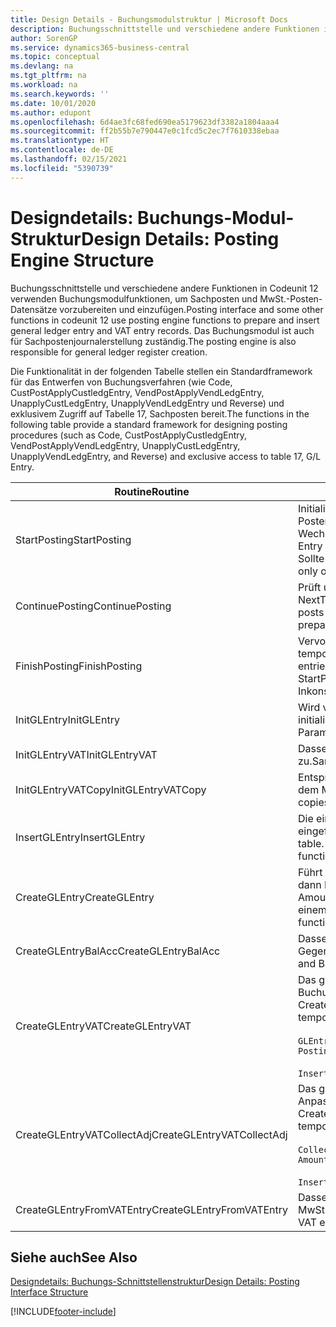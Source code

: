 ```yaml
---
title: Design Details - Buchungsmodulstruktur | Microsoft Docs
description: Buchungsschnittstelle und verschiedene andere Funktionen in Codeunit 12 verwenden Buchungsmodulfunktionen, um Sachposten und MwSt.-Posten-Datensätze vorzubereiten und einzufügen. Das Buchungsmodul ist auch für Sachpostenjournalerstellung zuständig.
author: SorenGP
ms.service: dynamics365-business-central
ms.topic: conceptual
ms.devlang: na
ms.tgt_pltfrm: na
ms.workload: na
ms.search.keywords: ''
ms.date: 10/01/2020
ms.author: edupont
ms.openlocfilehash: 6d4ae3fc68fed690ea5179623df3382a1804aaa4
ms.sourcegitcommit: ff2b55b7e790447e0c1fcd5c2ec7f7610338ebaa
ms.translationtype: HT
ms.contentlocale: de-DE
ms.lasthandoff: 02/15/2021
ms.locfileid: "5390739"
---
```

# <a name="design-details-posting-engine-structure"></a><span data-ttu-id="960ba-104">Designdetails: Buchungs-Modul-Struktur</span><span class="sxs-lookup"><span data-stu-id="960ba-104">Design Details: Posting Engine Structure</span></span>
<span data-ttu-id="960ba-105">Buchungsschnittstelle und verschiedene andere Funktionen in Codeunit 12 verwenden Buchungsmodulfunktionen, um Sachposten und MwSt.-Posten-Datensätze vorzubereiten und einzufügen.</span><span class="sxs-lookup"><span data-stu-id="960ba-105">Posting interface and some other functions in codeunit 12 use posting engine functions to prepare and insert general ledger entry and VAT entry records.</span></span> <span data-ttu-id="960ba-106">Das Buchungsmodul ist auch für Sachpostenjournalerstellung zuständig.</span><span class="sxs-lookup"><span data-stu-id="960ba-106">The posting engine is also responsible for general ledger register creation.</span></span>  
  
 <span data-ttu-id="960ba-107">Die Funktionalität in der folgenden Tabelle stellen ein Standardframework für das Entwerfen von Buchungsverfahren (wie Code, CustPostApplyCustledgEntry, VendPostApplyVendLedgEntry, UnapplyCustLedgEntry, UnapplyVendLedgEntry und Reverse) und exklusivem Zugriff auf Tabelle 17, Sachposten bereit.</span><span class="sxs-lookup"><span data-stu-id="960ba-107">The functions in the following table provide a standard framework for designing posting procedures (such as Code, CustPostApplyCustledgEntry, VendPostApplyVendLedgEntry, UnapplyCustLedgEntry, UnapplyVendLedgEntry, and Reverse) and exclusive access to table 17, G/L Entry.</span></span>  
  
|<span data-ttu-id="960ba-108">Routine</span><span class="sxs-lookup"><span data-stu-id="960ba-108">Routine</span></span>|<span data-ttu-id="960ba-109">Description</span><span class="sxs-lookup"><span data-stu-id="960ba-109">Description</span></span>|  
|-------------|---------------------------------------|  
|<span data-ttu-id="960ba-110">StartPosting</span><span class="sxs-lookup"><span data-stu-id="960ba-110">StartPosting</span></span>|<span data-ttu-id="960ba-111">Initialisiert Buchungspuffer TempGLEntryBuf, sperrt Sachposten- und MwSt.-Posten-Tabellen und initialisiert Buchhaltungsperiode, Sachpostenjournal und Wechselkurs.</span><span class="sxs-lookup"><span data-stu-id="960ba-111">Initializes posting buffer TempGLEntryBuf, locks G/L Entry and VAT Entry tables, and initializes Accounting Period, G/L Register, and Exchange Rate.</span></span> <span data-ttu-id="960ba-112">Sollte nur einmal aufgerufen werden, dann ist NextEntryNo 0.</span><span class="sxs-lookup"><span data-stu-id="960ba-112">Should be called only once, then NextEntryNo is 0.</span></span>|  
|<span data-ttu-id="960ba-113">ContinuePosting</span><span class="sxs-lookup"><span data-stu-id="960ba-113">ContinuePosting</span></span>|<span data-ttu-id="960ba-114">Prüft und bucht nicht realisierte MwSt. für vorheriges Transaktioninkrement NextTransactionNo und bereitet das Buchen der nächsten Zeile vor.</span><span class="sxs-lookup"><span data-stu-id="960ba-114">Checks and posts unrealized VAT for previous transaction increment NextTransactionNo and prepares post of next line.</span></span>|  
|<span data-ttu-id="960ba-115">FinishPosting</span><span class="sxs-lookup"><span data-stu-id="960ba-115">FinishPosting</span></span>|<span data-ttu-id="960ba-116">Vervollständigt die Buchung durch das Einfügen von Sachposten vom temporären Puffer in Datenbanktabelle.</span><span class="sxs-lookup"><span data-stu-id="960ba-116">Completes posting by inserting G/L entries from temporary buffer into database table.</span></span> <span data-ttu-id="960ba-117">Immer zusammen mit StartPosting verwendet.</span><span class="sxs-lookup"><span data-stu-id="960ba-117">Always used together with StartPosting.</span></span> <span data-ttu-id="960ba-118">Prüft auf Inkonsistenzen.</span><span class="sxs-lookup"><span data-stu-id="960ba-118">Checks for inconsistencies.</span></span>|  
|<span data-ttu-id="960ba-119">InitGLEntry</span><span class="sxs-lookup"><span data-stu-id="960ba-119">InitGLEntry</span></span>|<span data-ttu-id="960ba-120">Wird verwendet, um die neuen Sachposten für Gen initialisieren.</span><span class="sxs-lookup"><span data-stu-id="960ba-120">Used to initialize new G/L entry for Gen.</span></span> <span data-ttu-id="960ba-121">Buch.-Blattzeile.</span><span class="sxs-lookup"><span data-stu-id="960ba-121">Jnl Line.</span></span> <span data-ttu-id="960ba-122">Gibt GLEntry als Parameter zurück.</span><span class="sxs-lookup"><span data-stu-id="960ba-122">Returns GLEntry as parameter.</span></span>|  
|<span data-ttu-id="960ba-123">InitGLEntryVAT</span><span class="sxs-lookup"><span data-stu-id="960ba-123">InitGLEntryVAT</span></span>|<span data-ttu-id="960ba-124">Dasselbe wie InitGLEntry, weist jedoch auch Gegenkontonr. und SummarizeVAT zu.</span><span class="sxs-lookup"><span data-stu-id="960ba-124">Same as InitGLEntry, but also assigns Bal. Account No. and SummarizeVAT.</span></span>|  
|<span data-ttu-id="960ba-125">InitGLEntryVATCopy</span><span class="sxs-lookup"><span data-stu-id="960ba-125">InitGLEntryVATCopy</span></span>|<span data-ttu-id="960ba-126">Entsprechend InitGLEntryVAT, aber kopiert auch Buchungsgruppendaten aus dem MwSt.-Posten vor SummarizeVAT.</span><span class="sxs-lookup"><span data-stu-id="960ba-126">Similar to InitGLEntryVAT, but also copies posting groups data from VAT Entry before SummarizeVAT.</span></span>|  
|<span data-ttu-id="960ba-127">InsertGLEntry</span><span class="sxs-lookup"><span data-stu-id="960ba-127">InsertGLEntry</span></span>|<span data-ttu-id="960ba-128">Die einzige Funktion, die Sachposten in globale TempGLEntryBuf-Tabelle eingefügt.</span><span class="sxs-lookup"><span data-stu-id="960ba-128">The only function that inserts G/L entry into global TempGLEntryBuf table.</span></span> <span data-ttu-id="960ba-129">Verwenden Sie immer diese Funktion für Einfügung.</span><span class="sxs-lookup"><span data-stu-id="960ba-129">Always use this function for insert.</span></span>|  
|<span data-ttu-id="960ba-130">CreateGLEntry</span><span class="sxs-lookup"><span data-stu-id="960ba-130">CreateGLEntry</span></span>|<span data-ttu-id="960ba-131">Führt ein InitGLEntry aus, weist zusätzlichen Währungs-Betrag zu und führt dann InsertGLEntry aus.</span><span class="sxs-lookup"><span data-stu-id="960ba-131">Performs an InitGLEntry, assigns Additional Currency Amount, and then performs InsertGLEntry.</span></span> <span data-ttu-id="960ba-132">Ersetzt mehrere Codezeilen mit einem einzigen Funktionsaufruf.</span><span class="sxs-lookup"><span data-stu-id="960ba-132">Replaces several lines of code with a single function call.</span></span>|  
|<span data-ttu-id="960ba-133">CreateGLEntryBalAcc</span><span class="sxs-lookup"><span data-stu-id="960ba-133">CreateGLEntryBalAcc</span></span>|<span data-ttu-id="960ba-134">Dasselbe wie CreateGLEntry, weist jedoch auch Gegenkontoart und Gegenkontonr. zu.</span><span class="sxs-lookup"><span data-stu-id="960ba-134">Same as CreateGLEntry, but also assigns Bal. Account Type and Bal. Account No.</span></span>|  
|<span data-ttu-id="960ba-135">CreateGLEntryVAT</span><span class="sxs-lookup"><span data-stu-id="960ba-135">CreateGLEntryVAT</span></span>|<span data-ttu-id="960ba-136">Das gleiche wie CreateGLEntry, aber mit zusätzlicher Verarbeitung für Buchungsgruppen und Speicherung im temporären MwSt.-Puffer:</span><span class="sxs-lookup"><span data-stu-id="960ba-136">Same as CreateGLEntry, but with additional processing for posting groups and saving to temporary VAT buffer:</span></span><br /><br /> `GLEntry.CopyPostingGroupsFromDtldCVBuf(DtldCVLedgEntryBuf,GenJnlLine."Gen. Posting Type");`<br /><br /> `InsertVATEntriesFromTemp(DtldCVLedgEntryBuf,GLEntry);`|  
|<span data-ttu-id="960ba-137">CreateGLEntryVATCollectAdj</span><span class="sxs-lookup"><span data-stu-id="960ba-137">CreateGLEntryVATCollectAdj</span></span>|<span data-ttu-id="960ba-138">Das gleiche wie CreateGLEntry, aber mit zusätzlicher Sammlung von Anpassungen und Speicherung im temporären MwSt.-Puffer:</span><span class="sxs-lookup"><span data-stu-id="960ba-138">Same as CreateGLEntry, but with additional collection of adjustments and saving to temporary VAT buffer:</span></span><br /><br /> `CollectAdjustment(AdjAmount,GLEntry.Amount,GLEntry."Additional-Currency Amount",OriginalDateSet);`<br /><br /> `InsertVATEntriesFromTemp(DtldCVLedgEntryBuf,GLEntry);`|  
|<span data-ttu-id="960ba-139">CreateGLEntryFromVATEntry</span><span class="sxs-lookup"><span data-stu-id="960ba-139">CreateGLEntryFromVATEntry</span></span>|<span data-ttu-id="960ba-140">Dasselbe wie CreateGLEntry, kopiert jedoch auch Buchungsgruppen von MwSt.-Posten.</span><span class="sxs-lookup"><span data-stu-id="960ba-140">Same as CreateGLEntry, but also copies posting groups from VAT entry.</span></span>|  
  
## <a name="see-also"></a><span data-ttu-id="960ba-141">Siehe auch</span><span class="sxs-lookup"><span data-stu-id="960ba-141">See Also</span></span>  
 [<span data-ttu-id="960ba-142">Designdetails: Buchungs-Schnittstellenstruktur</span><span class="sxs-lookup"><span data-stu-id="960ba-142">Design Details: Posting Interface Structure</span></span>](design-details-posting-interface-structure.md)

[!INCLUDE[footer-include](includes/footer-banner.md)]